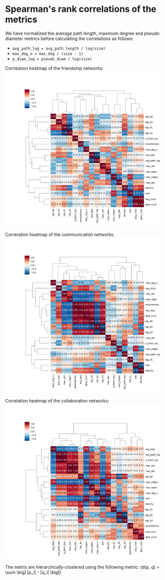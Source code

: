 # Spearman's rank correlations of the metrics

We have normalized the average path length, maximum degree and pseudo diameter metrics before calculating the correlations as follows: 
* ```avg_path_log = avg_path_length / log(size)```
* ```max_deg_n = max_deg / (size - 1)```
* ```p_diam_log = pseudo_diam / log(size)```

Corrleation heatmap of the friendship networks:
![heatmap_friendship](./heatmap_friend.png "Correlation heatmap of metrics on friendship networks")

Correration heatmap of the communication networks:
![heatmap_comm](./heatmap_comm.png "Correlation heatmap of metrics on communication networks")

Correlation heatmap of the collaboration networks:
![heatmap_collab](./heatmap_collab.png "Correlation heatmap of metrics on collaboration networks")

The metris are hierarchically-clustered using the following metric: \(d(p, q) = \sum \big| |p_i| - |q_i| \big|\)
